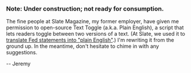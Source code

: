 ### **Note: Under construction; not ready for consumption.**

The fine people at Slate Magazine, my former employer, have given me permission to open-source Text Toggle (a.k.a. Plain English), a script that lets readers toggle between two versions of a text. (At Slate, we used it to [translate Fed statements into "plain English"](http://labs.slate.com/articles/plain-english/).) I'm rewriting it from the ground up. In the meantime, don't hesitate to chime in with any suggestions.

-- Jeremy
